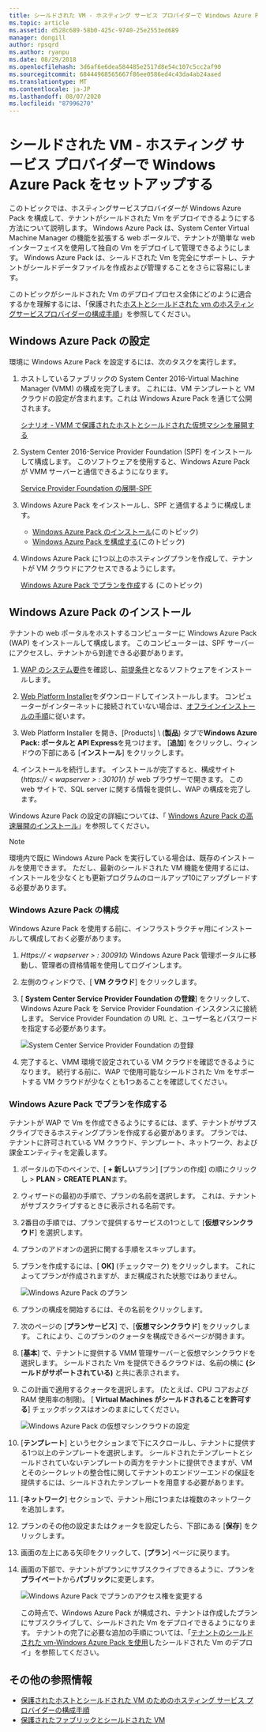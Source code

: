 ```yaml
---
title: シールドされた VM - ホスティング サービス プロバイダーで Windows Azure Pack をセットアップする
ms.topic: article
ms.assetid: d528c689-58b0-425c-9740-25e2553ed689
manager: dongill
author: rpsqrd
ms.author: ryanpu
ms.date: 08/29/2018
ms.openlocfilehash: 3d6af6e6dea584485e2517d8e54c107c5cc2af90
ms.sourcegitcommit: 68444968565667f86ee0586ed4c43da4ab24aaed
ms.translationtype: MT
ms.contentlocale: ja-JP
ms.lasthandoff: 08/07/2020
ms.locfileid: "87996270"
---
```

# <a name="shielded-vms---hosting-service-provider-sets-up-windows-azure-pack"></a>シールドされた VM - ホスティング サービス プロバイダーで Windows Azure Pack をセットアップする

このトピックでは、ホスティングサービスプロバイダーが Windows Azure Pack を構成して、テナントがシールドされた Vm をデプロイできるようにする方法について説明します。 Windows Azure Pack は、System Center Virtual Machine Manager の機能を拡張する web ポータルで、テナントが簡単な web インターフェイスを使用して独自の Vm をデプロイして管理できるようにします。 Windows Azure Pack は、シールドされた Vm を完全にサポートし、テナントがシールドデータファイルを作成および管理することをさらに容易にします。

このトピックがシールドされた Vm のデプロイプロセス全体にどのように適合するかを理解するには、「保護された[ホストとシールドされた vm のホスティングサービスプロバイダーの構成手順](guarded-fabric-configuration-scenarios-for-shielded-vms-overview.md)」を参照してください。

## <a name="setting-up-windows-azure-pack"></a>Windows Azure Pack の設定

環境に Windows Azure Pack を設定するには、次のタスクを実行します。

1. ホストしているファブリックの System Center 2016-Virtual Machine Manager (VMM) の構成を完了します。 これには、VM テンプレートと VM クラウドの設定が含まれます。これは Windows Azure Pack を通じて公開されます。

    [シナリオ - VMM で保護されたホストとシールドされた仮想マシンを展開する](/system-center/vmm/deploy-guarded-host-fabric?view=sc-vmm-2019)

2. System Center 2016-Service Provider Foundation (SPF) をインストールして構成します。 このソフトウェアを使用すると、Windows Azure Pack が VMM サーバーと通信できるようになります。

    [Service Provider Foundation の展開-SPF](https://technet.microsoft.com/system-center-docs/spf/deploy/deploy-spf)

3. Windows Azure Pack をインストールし、SPF と通信するように構成します。

    - [Windows Azure Pack のインストール](#install-windows-azure-pack)(このトピック)
    - [Windows Azure Pack を構成する](#configure-windows-azure-pack)(このトピック)

4. Windows Azure Pack に1つ以上のホスティングプランを作成して、テナントが VM クラウドにアクセスできるようにします。

    [Windows Azure Pack でプランを作成](#create-a-plan-in-windows-azure-pack)する (このトピック)

## <a name="install-windows-azure-pack"></a>Windows Azure Pack のインストール

テナントの web ポータルをホストするコンピューターに Windows Azure Pack (WAP) をインストールして構成します。 このコンピューターは、SPF サーバーにアクセスし、テナントから到達できる必要があります。

1.  [WAP のシステム要件](/previous-versions/azure/windows-server-azure-pack/dn296442(v=technet.10))を確認し、[前提条件](/previous-versions/azure/windows-server-azure-pack/dn469335(v=technet.10))となるソフトウェアをインストールします。

2.  [Web Platform Installer](https://www.microsoft.com/web/downloads/platform.aspx)をダウンロードしてインストールします。 コンピューターがインターネットに接続されていない場合は、[オフラインインストールの手順](https://www.iis.net/learn/install/web-platform-installer/web-platform-installer-v4-command-line-webpicmdexe-rtw-release)に従います。

3.  Web Platform Installer を開き、[Products] \ (**製品**\) タブで**Windows Azure Pack: ポータルと API Express**を見つけます。 [**追加**] をクリックし、ウィンドウの下部にある [**インストール**] をクリックします。

4.  インストールを続行します。 インストールが完了すると、構成サイト (*https:// &lt; wapserver &gt; : 30101/*) が web ブラウザーで開きます。 この web サイトで、SQL server に関する情報を提供し、WAP の構成を完了します。

Windows Azure Pack の設定の詳細については、「 [Windows Azure Pack の高速展開のインストール](/previous-versions/azure/windows-server-azure-pack/dn296439(v=technet.10))」を参照してください。

> [!NOTE]
> 環境内で既に Windows Azure Pack を実行している場合は、既存のインストールを使用できます。 ただし、最新のシールドされた VM 機能を使用するには、インストールを少なくとも更新プログラムのロールアップ10にアップグレードする必要があります。

### <a name="configure-windows-azure-pack"></a>Windows Azure Pack の構成

Windows Azure Pack を使用する前に、インフラストラクチャ用にインストールして構成しておく必要があります。

1.  *Https:// &lt; wapserver &gt; : 30091*の Windows Azure Pack 管理ポータルに移動し、管理者の資格情報を使用してログインします。

2.  左側のウィンドウで、[ **VM クラウド**] をクリックします。

3.  [ **System Center Service Provider Foundation の登録**] をクリックして、Windows Azure Pack を Service Provider Foundation インスタンスに接続します。 Service Provider Foundation の URL と、ユーザー名とパスワードを指定する必要があります。

    ![System Center Service Provider Foundation の登録](../media/Guarded-Fabric-Shielded-VM/guarded-host-azure-pack-01-register-spf.png)

4.  完了すると、VMM 環境で設定されている VM クラウドを確認できるようになります。 続行する前に、WAP で使用可能なシールドされた Vm をサポートする VM クラウドが少なくとも1つあることを確認してください。

### <a name="create-a-plan-in-windows-azure-pack"></a>Windows Azure Pack でプランを作成する

テナントが WAP で Vm を作成できるようにするには、まず、テナントがサブスクライブできるホスティングプランを作成する必要があります。 プランでは、テナントに許可されている VM クラウド、テンプレート、ネットワーク、および課金エンティティを定義します。

1. ポータルの下のペインで、[ **+ 新しい**プラン] [プランの作成] の順にクリックし &gt; **PLAN** &gt; **CREATE PLAN**ます。

2. ウィザードの最初の手順で、プランの名前を選択します。 これは、テナントがサブスクライブするときに表示される名前です。

3. 2番目の手順では、プランで提供するサービスの1つとして [**仮想マシンクラウド**] を選択します。

4. プランのアドオンの選択に関する手順をスキップします。

5. プランを作成するには、[ **OK]** (チェックマーク) をクリックします。 これによってプランが作成されますが、まだ構成された状態ではありません。

   ![Windows Azure Pack のプラン](../media/Guarded-Fabric-Shielded-VM/guarded-host-azure-pack-02-create-plan.png)

6. プランの構成を開始するには、その名前をクリックします。

7. 次のページの [**プランサービス**] で、[**仮想マシンクラウド**] をクリックします。 これにより、このプランのクォータを構成できるページが開きます。

8. [**基本**] で、テナントに提供する VMM 管理サーバーと仮想マシンクラウドを選択します。 シールドされた Vm を提供できるクラウドは、名前の横に **(シールドがサポートされている)** と共に表示されます。

9. この計画で適用するクォータを選択します。 (たとえば、CPU コアおよび RAM 使用率の制限)。 [ **Virtual Machines がシールドされることを許可する**] チェックボックスはオンのままにしてください。

   ![Windows Azure Pack の仮想マシンクラウドの設定](../media/Guarded-Fabric-Shielded-VM/guarded-host-azure-pack-03-virtual-machine-clouds.png)

10. [**テンプレート**] というセクションまで下にスクロールし、テナントに提供する1つ以上のテンプレートを選択します。 シールドされたテンプレートとシールドされていないテンプレートの両方をテナントに提供できますが、VM とそのシークレットの整合性に関してテナントのエンドツーエンドの保証を提供するには、シールドされたテンプレートを用意する必要があります。

11. [**ネットワーク**] セクションで、テナント用に1つまたは複数のネットワークを追加します。

12. プランのその他の設定またはクォータを設定したら、下部にある [**保存**] をクリックします。

13. 画面の左上にある矢印をクリックして、[**プラン**] ページに戻ります。

14. 画面の下部で、テナントがプランにサブスクライブできるように、プランを**プライベート**から**パブリック**に変更します。

    ![Windows Azure Pack でプランのアクセス権を変更する](../media/Guarded-Fabric-Shielded-VM/guarded-host-azure-pack-04-change-access.png)

    この時点で、Windows Azure Pack が構成され、テナントは作成したプランにサブスクライブして、シールドされた Vm をデプロイできるようになります。 テナントの完了に必要な追加の手順については、「[テナントのシールドされた vm-Windows Azure Pack を使用](guarded-fabric-shielded-vm-windows-azure-pack.md)したシールドされた Vm のデプロイ」を参照してください。

## <a name="additional-references"></a>その他の参照情報

- [保護されたホストとシールドされた VM のためのホスティング サービス プロバイダーの構成手順](guarded-fabric-configuration-scenarios-for-shielded-vms-overview.md)
- [保護されたファブリックとシールドされた VM](guarded-fabric-and-shielded-vms-top-node.md)